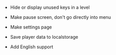 - Hide or display unused keys in a level
- Make pause screen, don't go directly into menu
- Make settings page
- Save player data to localstorage


- Add English support